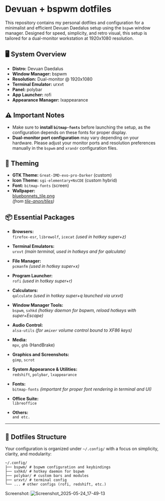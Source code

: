 # Devuan + bspwm dotfiles

This repository contains my personal dotfiles and configuration for a minimalist and efficient Devuan Daedalus setup using the `bspwm` window manager. Designed for speed, simplicity, and retro visual, this setup is tailored for a dual-monitor workstation at 1920x1080 resolution.

## 🖥️ System Overview

- **Distro:** Devuan Daedalus
- **Window Manager:** bspwm
- **Resolution:** Dual-monitor @ 1920x1080
- **Terminal Emulator:** urxvt
- **Panel:** polybar
- **App Launcher:** rofi
- **Appearance Manager:** lxappearance

## ⚠️ Important Notes

- Make sure to **install `bitmap-fonts`** before launching the setup, as the configuration depends on these fonts for proper display.
- **Dual-monitor port configuration** may vary depending on your hardware. Please adjust your monitor ports and resolution preferences manually in the `bspwm` and `xrandr` configuration files.

## 🎨 Theming

- **GTK Theme:** `Great-IMD-evo-pro-Darker` (custom)
- **Icon Theme:** `sgi-elementary+NsCDE` (custom hybrid)
- **Font:** `bitmap-fonts` (screen)
- **Wallpaper:**  
  [bluebonnets_tile.png](https://github.com/tile-anon/tiles/blob/main/bluebonnets_tile.png)  
  *(from [tile-anon/tiles](https://github.com/tile-anon/tiles))*


## 📦 Essential Packages

- **Browsers:**  
  `firefox-esr`, `librewolf`, `icecat` *(used in hotkey super+z)*

- **Terminal Emulators:**  
  `urxvt` *(main terminal, used in hotkeys and for qalculate)*

- **File Manager:**  
  `pcmanfm` *(used in hotkey super+x)*

- **Program Launcher:**  
  `rofi` *(used in hotkey super+r)*

- **Calculators:**  
  `qalculate` *(used in hotkey super+q launched via urxvt)*

- **Window Manager Tools:**  
  `bspwm`, `sxhkd` *(hotkey daemon for bspwm, reload hotkeys with super+Escape)*

- **Audio Control:**  
  `alsa-utils` *(for `amixer` volume control bound to XF86 keys)*

- **Media:**  
  `mpv`, `ghb` (HandBrake)

- **Graphics and Screenshots:**  
  `gimp`, `scrot`

- **System Appearance & Utilities:**  
  `redshift`, `polybar`, `lxappearance`

- **Fonts:**  
  `bitmap-fonts` *(important for proper font rendering in terminal and UI)*

- **Office Suite:**  
  `libreoffice`

- **Others:**  
  `and etc.`

---

## 📁 Dotfiles Structure

Your configuration is organized under `~/.config/` with a focus on simplicity, clarity, and modularity:
```
~/.config/
├── bspwm/ # bspwm configuration and keybindings
├── sxhkd/ # hotkey daemon for bspwm
├── polybar/ # custom bars and modules
├── urxvt/ # terminal config
└── ... # other configs (rofi, redshift, etc.)
```

Screenshot:
![Screenshot_2025-05-24_17-49-13](https://github.com/user-attachments/assets/195fa128-9f9c-4a3c-95a3-c93e817a9471)


